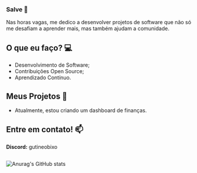 ### Salve 👋

Nas horas vagas, me dedico a desenvolver projetos de software que não só me desafiam a aprender mais, mas também ajudam a comunidade.

## O que eu faço? 💻

- Desenvolvimento de Software;
- Contribuições Open Source;
- Aprendizado Contínuo.

## Meus Projetos 🌟
- Atualmente, estou criando um dashboard de finanças.

## Entre em contato! 📫
**Discord:** gutineobixo

##
![Anurag's GitHub stats](https://github-readme-stats.vercel.app/api?username=rodz-vskmann&show_icons=true&theme=transparent)

